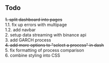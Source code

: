 ## Todo
~~1. split dashboard into pages~~<br>
    1.1. fix up errors with multipage<br>
    1.2. add navbar<br>
2. setup data streaming with binance api<br>
3. add GARCH process<br>
~~4. add more options to "select a process" in dash~~<br>
5. fix formatting of process comparison<br>
6. combine styling into CSS<br>